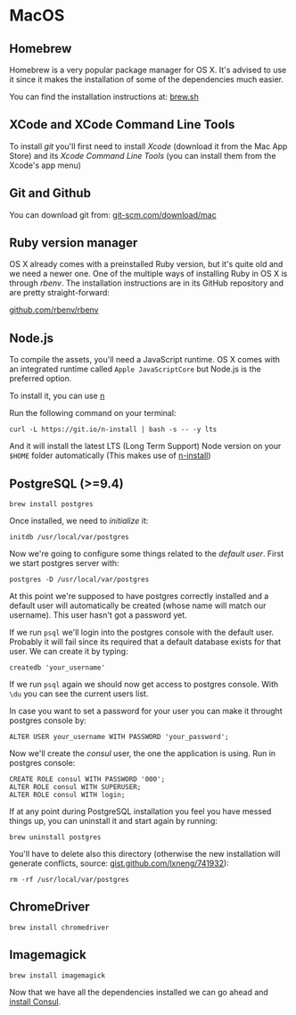 # MacOS

## Homebrew

Homebrew is a very popular package manager for OS X. It's advised to use it since it makes the installation of some of the dependencies much easier.

You can find the installation instructions at: [brew.sh](http://brew.sh)

## XCode and XCode Command Line Tools

To install _git_ you'll first need to install _Xcode_ \(download it from the Mac App Store\) and its _Xcode Command Line Tools_ \(you can install them from the Xcode's app menu\)

## Git and Github

You can download git from: [git-scm.com/download/mac](https://git-scm.com/download/mac)

## Ruby version manager

OS X already comes with a preinstalled Ruby version, but it's quite old and we need a newer one. One of the multiple ways of installing Ruby in OS X is through _rbenv_. The installation instructions are in its GitHub repository and are pretty straight-forward:

[github.com/rbenv/rbenv](https://github.com/rbenv/rbenv)

## Node.js

To compile the assets, you'll need a JavaScript runtime. OS X comes with an integrated runtime called `Apple JavaScriptCore` but Node.js is the preferred option.

To install it, you can use [n](https://github.com/tj/n)

Run the following command on your terminal:

```text
curl -L https://git.io/n-install | bash -s -- -y lts
```

And it will install the latest LTS \(Long Term Support\) Node version on your `$HOME` folder automatically \(This makes use of [n-install](https://github.com/mklement0/n-install)\)

## PostgreSQL \(&gt;=9.4\)

```text
brew install postgres
```

Once installed, we need to _initialize_ it:

```text
initdb /usr/local/var/postgres
```

Now we're going to configure some things related to the _default user_. First we start postgres server with:

```text
postgres -D /usr/local/var/postgres
```

At this point we're supposed to have postgres correctly installed and a default user will automatically be created \(whose name will match our username\). This user hasn't got a password yet.

If we run `psql` we'll login into the postgres console with the default user. Probably it will fail since its required that a default database exists for that user. We can create it by typing:

```text
createdb 'your_username'
```

If we run `psql` again we should now get access to postgres console. With `\du` you can see the current users list.

In case you want to set a password for your user you can make it throught postgres console by:

```text
ALTER USER your_username WITH PASSWORD 'your_password';
```

Now we'll create the _consul_ user, the one the application is using. Run in postgres console:

```text
CREATE ROLE consul WITH PASSWORD '000';
ALTER ROLE consul WITH SUPERUSER;
ALTER ROLE consul WITH login;
```

If at any point during PostgreSQL installation you feel you have messed things up, you can uninstall it and start again by running:

```text
brew uninstall postgres
```

You'll have to delete also this directory \(otherwise the new installation will generate conflicts, source: [gist.github.com/lxneng/741932](https://gist.github.com/lxneng/741932)\):

```text
rm -rf /usr/local/var/postgres
```

## ChromeDriver

```text
brew install chromedriver
```

## Imagemagick

```text
brew install imagemagick
```

Now that we have all the dependencies installed we can go ahead and [install Consul](./).

